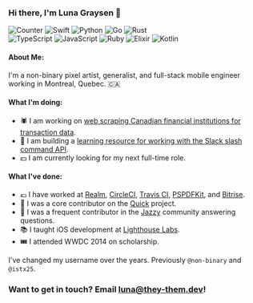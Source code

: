 ### Hi there, I'm Luna Graysen 👋 

![Counter](https://badges.pufler.dev/visits/they-them/they-them)
![Swift](https://img.shields.io/badge/Swift-Experienced-orange)
![Python](https://img.shields.io/badge/Python-Intermediate-3572A5)
![Go](https://img.shields.io/badge/Go-Intermediate-02ADD8)
![Rust](https://img.shields.io/badge/Rust-Intermediate-DEA484)
<br>
![TypeScript](https://img.shields.io/badge/TypeScript-Learning-3177C6)
![JavaScript](https://img.shields.io/badge/JavaScript-Learning-F7DF1E)
![Ruby](https://img.shields.io/badge/Ruby-Learning-701315)
![Elixir](https://img.shields.io/badge/Elixir-Learning-6E4A7E)
![Kotlin](https://img.shields.io/badge/Kotlin-Learning-F08E33)


#### About Me:

I'm a non-binary pixel artist, generalist, and full-stack mobile engineer working in Montreal, Quebec. :canada:

#### What I'm doing:

- :spider: I am working on [web scraping Canadian financial institutions for transaction data](https://github.com/web-scraping-adventures).
- :speech_balloon: I am building a [learning resource for working with the Slack slash command API](https://slash.wiki).
- :dollar: I am currently looking for my next full-time role.

#### What I've done:

- :euro: I have worked at [Realm](https://realm.io), [CircleCI](https://circleci.com), [Travis CI](https://travis-ci.com), [PSPDFKit](https://pspdfkit.com), and [Bitrise](https://bitrise.io).
- :dancer: I was a core contributor on the [Quick](https://github.com/quick/quick) project.
- :trumpet: I was a frequent contributor in the [Jazzy](https://github.com/realm/jazzy) community answering questions.
- :books: I taught iOS development at [Lighthouse Labs](https://lighthouselabs.ca).
- :tickets: I attended WWDC 2014 on scholarship.

I've changed my username over the years. Previously `@non-binary` and `@istx25`.

### Want to get in touch? Email [luna@they-them.dev](mailto:luna@they-them.dev)!
